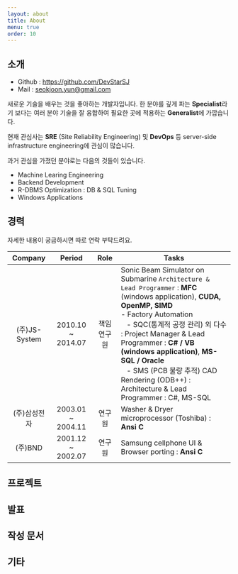 ```yaml
---
layout: about
title: About
menu: true
order: 10
---
```


## 소개 
- Github : <https://github.com/DevStarSJ>
- Mail : seokjoon.yun@gmail.com

 새로운 기술을 배우는 것을 좋아하는 개발자입니다. 한 분야를 깊게 파는 **Specialist**라기 보다는 여러 분야 기술을 잘 융합하여 필요한 곳에 적용하는 **Generalist**에 가깝습니다.  

 현재 관심사는 **SRE** (Site Reliability Engineering) 및 **DevOps** 등 server-side infrastructure engineering에 관심이 많습니다.

 과거 관심을 가졌던 분야로는 다음의 것들이 있습니다.

 - Machine Learing Engineering
 - Backend Development
 - R-DBMS Optimization : DB & SQL Tuning
 - Windows Applications

## 경력

자세한 내용이 궁금하시면 따로 연락 부탁드려요.

| Company | Period | Role | Tasks |
|:----------:|:---------------:|:---------------:|--------------------------------------------------------------------------------------------------------------------------------	|
| (주)JS-System | 2010.10 ~ 2014.07 | 책임연구원 | Sonic Beam Simulator on Submarine `Architecture & Lead Programmer` : **MFC** (windows application), **CUDA, OpenMP, SIMD** <br> - Factory Automation <br>&nbsp;&nbsp;&nbsp;- SQC(통계적 공정 관리) 외 다수 : Project Manager & Lead Programmer : **C# / VB (windows application)**, **MS-SQL / Oracle** <br>&nbsp;&nbsp;&nbsp;- SMS (PCB 불량 추적) CAD Rendering (ODB++) : Architecture & Lead Programmer : C#, MS-SQL |
| (주)삼성전자 | 2003.01 ~ 2004.11 | 연구원 | Washer & Dryer microprocessor (Toshiba) : **Ansi C** |
| (주)BND |2001.12 ~ 2002.07 | 연구원 | Samsung cellphone UI & Browser porting : **Ansi C** |


## 프로젝트



## 발표


## 작성 문서


## 기타

